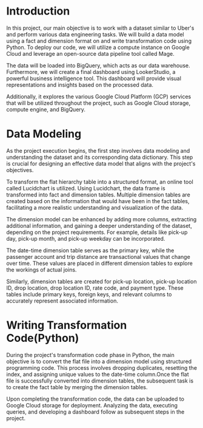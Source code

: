 # Introduction

In this project, our main objective is to work with a dataset similar to Uber's and perform various data engineering tasks. We will build a data model using a fact and dimension format on and write transformation code using Python. To deploy our code, we will utilize a compute instance on Google Cloud and leverage an open-source data pipeline tool called Mage.

The data will be loaded into BigQuery, which acts as our data warehouse. Furthermore, we will create a final dashboard using LookerStudio, a powerful business intelligence tool. This dashboard will provide visual representations and insights based on the processed data.

Additionally, it explores the various Google Cloud Platform (GCP) services that will be utilized throughout the project, such as Google Cloud storage, compute engine, and BigQuery.

# Data Modeling 

As the project execution begins, the first step involves data modeling and understanding the dataset and its corresponding data dictionary. This step is crucial for designing an effective data model that aligns with the project's objectives.

To transform the flat hierarchy table into a structured format, an online tool called Lucidchart is utilized. Using Lucidchart, the data frame is transformed into fact and dimension tables. Multiple dimension tables are created based on the information that would have been in the fact tables, facilitating a more realistic understanding and visualization of the data.

The dimension model can be enhanced by adding more columns, extracting additional information, and gaining a deeper understanding of the dataset, depending on the project requirements. For example, details like pick-up day, pick-up month, and pick-up weekday can be incorporated.

The date-time dimension table serves as the primary key, while the passenger account and trip distance are transactional values that change over time. These values are placed in different dimension tables to explore the workings of actual joins.

Similarly, dimension tables are created for pick-up location, pick-up location ID, drop location, drop location ID, rate code, and payment type. These tables include primary keys, foreign keys, and relevant columns to accurately represent associated information.

# Writing Transformation Code(Python)

During the project's transformation code phase in Python, the main objective is to convert the flat file into a dimension model using structured programming code. This process involves dropping duplicates, resetting the index, and assigning unique values to the date-time column.Once the flat file is successfully converted into dimension tables, the subsequent task is to create the fact table by merging the dimension tables.

Upon completing the transformation code, the data can be uploaded to Google Cloud storage for deployment. Analyzing the data, executing queries, and developing a dashboard follow as subsequent steps in the project.
